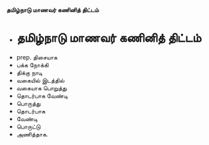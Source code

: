 **தமிழ்நாடு மாணவர் கணினித் திட்டம்**
- # தமிழ்நாடு மாணவர் கணினித் திட்டம்
- prep. திசையாக
- பக்க நோக்கி
- திக்கு நாடி
- வகையில் இடத்தில்
- வகையாக பொறுத்து
- தொடர்பாக வேண்டி
- பொருத்து
- தொடர்பாக
- வேண்டி
- பொருட்டு
- அணித்தாக.

